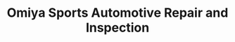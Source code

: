 ---
title: "Omiya Sports Automotive Repair and Inspection"
url: /cary/omiya-sports-automotive-repair-and-inspection/
shop: Autowerkstatt
---